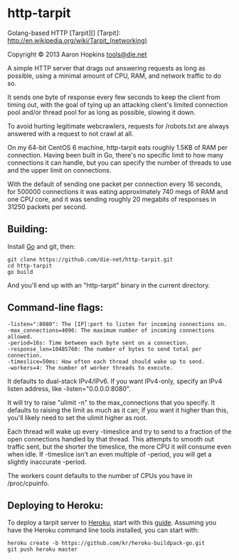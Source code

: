 http-tarpit
===========

Golang-based HTTP [Tarpit][]
[Tarpit]: http://en.wikipedia.org/wiki/Tarpit_(networking)

Copyright &copy; 2013 Aaron Hopkins tools@die.net

A simple HTTP server that drags out answering requests as long as possible,
using a minimal amount of CPU, RAM, and network traffic to do so.

It sends one byte of response every few seconds to keep the client from
timing out, with the goal of tying up an attacking client's limited
connection pool and/or thread pool for as long as possible, slowing it down.

To avoid hurting legitimate webcrawlers, requests for /robots.txt are always
answered with a request to not crawl at all.

On my 64-bit CentOS 6 machine, http-tarpit eats roughly 1.5KB of RAM per
connection.  Having been built in Go, there's no specific limit to how many
connections it can handle, but you can specify the number of threads to use
and the upper limit on connections.

With the default of sending one packet per connection every 16
seconds, for 500000 connections it was eating approximately 740 megs of RAM
and one CPU core, and it was sending roughly 20 megabits of responses in
31250 packets per second.

Building:
--------

Install [Go](http://golang.org/doc/install) and git, then:

	git clone https://github.com/die-net/http-tarpit.git
	cd http-tarpit
	go build

And you'll end up with an "http-tarpit" binary in the current directory.

Command-line flags:
------------------

	-listen=":8080": The [IP]:port to listen for incoming connections on.
	-max_connections=4096: The maximum number of incoming connections allowed.
	-period=16s: Time between each byte sent on a connection.
	-response_len=10485760: The number of bytes to send total per connection.
	-timeslice=50ms: How often each thread should wake up to send.
	-workers=4: The number of worker threads to execute.

It defaults to dual-stack IPv4/IPv6.  If you want IPv4-only, specify an IPv4
listen address, like -listen="0.0.0.0:8080".

It will try to raise "ulimit -n" to the max_connections that you specify. 
It defaults to raising the limit as much as it can; if you want it higher
than this, you'll likely need to set the ulimit higher as root.

Each thread will wake up every -timeslice and try to send to a fraction of
the open connections handled by that thread.  This attempts to smooth out
traffic sent, but the shorter the timeslice, the more CPU it will consume
even when idle.  If -timeslice isn't an even multiple of -period, you will
get a slightly inaccurate -period.

The workers count defaults to the number of CPUs you have in /proc/cpuinfo.

Deploying to Heroku:
-------------------

To deploy a tarpit server to [Heroku](http://heroku.com), start with this [guide](http://mmcgrana.github.io/2012/09/getting-started-with-go-on-heroku.html).
Assuming you have the Heroku command line tools installed, you can start with:

	heroku create -b https://github.com/kr/heroku-buildpack-go.git
	git push heroku master
